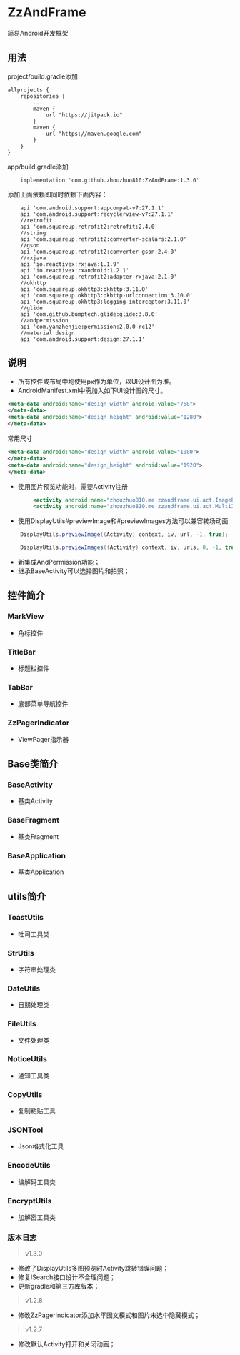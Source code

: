 # ZzAndFrame
简易Android开发框架

## 用法

project/build.gradle添加

```
allprojects {
	repositories {
		...
		maven {
		    url "https://jitpack.io"
		}
		maven {
		    url "https://maven.google.com"
		}
	}
}
```

app/build.gradle添加

```
    implementation 'com.github.zhouzhuo810:ZzAndFrame:1.3.0'
```

添加上面依赖即同时依赖下面内容：
```
    api 'com.android.support:appcompat-v7:27.1.1'
    api 'com.android.support:recyclerview-v7:27.1.1'
    //retrofit
    api 'com.squareup.retrofit2:retrofit:2.4.0'
    //string
    api 'com.squareup.retrofit2:converter-scalars:2.1.0'
    //gson
    api 'com.squareup.retrofit2:converter-gson:2.4.0'
    //rxjava
    api 'io.reactivex:rxjava:1.1.9'
    api 'io.reactivex:rxandroid:1.2.1'
    api 'com.squareup.retrofit2:adapter-rxjava:2.1.0'
    //okhttp
    api 'com.squareup.okhttp3:okhttp:3.11.0'
    api 'com.squareup.okhttp3:okhttp-urlconnection:3.10.0'
    api 'com.squareup.okhttp3:logging-interceptor:3.11.0'
    //glide
    api 'com.github.bumptech.glide:glide:3.8.0'
    //andpermission
    api 'com.yanzhenjie:permission:2.0.0-rc12'
    //material design
    api 'com.android.support:design:27.1.1'
```

## 说明

- 所有控件或布局中均使用px作为单位，以UI设计图为准。
- AndroidManifest.xml中需加入如下UI设计图的尺寸。
```xml
<meta-data android:name="design_width" android:value="768">
</meta-data>
<meta-data android:name="design_height" android:value="1280">
</meta-data>
```
常用尺寸
```xml
<meta-data android:name="design_width" android:value="1080">
</meta-data>
<meta-data android:name="design_height" android:value="1920">
</meta-data>
```


- 使用图片预览功能时，需要Activity注册

```xml
        <activity android:name="zhouzhuo810.me.zzandframe.ui.act.ImagePreviewActivity" />
        <activity android:name="zhouzhuo810.me.zzandframe.ui.act.MultiImagePreviewActivity" />
```

- 使用DisplayUtils#previewImage和#previewImages方法可以兼容转场动画

```java
    DisplayUtils.previewImage((Activity) context, iv, url, -1, true);
```

```java
    DisplayUtils.previewImages((Activity) context, iv, urls, 0, -1, true);
```
- 新集成AndPermission功能；
- 继承BaseActivity可以选择图片和拍照；


## 控件简介

### MarkView

- 角标控件

### TitleBar

- 标题栏控件

### TabBar

- 底部菜单导航控件

### ZzPagerIndicator

- ViewPager指示器

## Base类简介

### BaseActivity

- 基类Activity

### BaseFragment

- 基类Fragment

### BaseApplication

- 基类Application


## utils简介

### ToastUtils

- 吐司工具类

### StrUtils

- 字符串处理类

### DateUtils

- 日期处理类

### FileUtils

- 文件处理类

### NoticeUtils

- 通知工具类

### CopyUtils

- 复制粘贴工具

### JSONTool

- Json格式化工具

### EncodeUtils

- 编解码工具类
 
### EncryptUtils

- 加解密工具类


### 版本日志

> v1.3.0

- 修改了DisplayUtils多图预览时Activity跳转错误问题；
- 修复ISearch接口设计不合理问题；
- 更新gradle和第三方库版本；

> v1.2.8

- 修改ZzPagerIndicator添加水平图文模式和图片未选中隐藏模式；

> v1.2.7

- 修改默认Activity打开和关闭动画；


